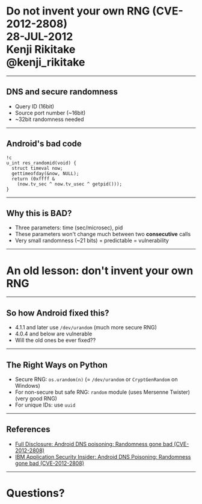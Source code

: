 
# Do not invent your own RNG (CVE-2012-2808)<br>28-JUL-2012<br>Kenji Rikitake<br>@kenji_rikitake

---

## DNS and secure randomness

* Query ID (16bit)
* Source port number (~16bit)
* ~32bit randomness needed

---

## Android's bad code

    !c
    u_int res_randomid(void) {
      struct timeval now;
      gettimeofday(&now, NULL);
      return (0xffff &
        (now.tv_sec ^ now.tv_usec ^ getpid()));
    } 

---

## Why this is **BAD**?

* Three parameters: time (sec/microsec), pid
* These parameters won't change much between two **consecutive** calls
* Very small randomness (~21 bits) = predictable = vulnerability

---

# An old lesson: don't invent your own RNG

---

## So how Android fixed this?

* 4.1.1 and later use `/dev/urandom` (much more secure RNG)
* 4.0.4 and below are vulnerable
* Will the old ones be ever fixed??

---

## The Right Ways on Python

* Secure RNG: `os.urandom(n)` (= `/dev/urandom` or `CryptGenRandom` on Windows)
* For non-secure but safe RNG: `random` module (uses Mersenne Twister) (very good RNG)
* For unique IDs: use `uuid`

---

## References

* [Full Disclosure: Android DNS poisoning: Randomness gone bad (CVE-2012-2808)](http://seclists.org/fulldisclosure/2012/Jul/334)
* [IBM Application Security Insider: Android DNS Poisoning: Randomness gone bad (CVE-2012-2808)](http://blog.watchfire.com/wfblog/2012/07/android-dns-poisoning-randomness-gone-bad-cve-2012-2808.html)

---

# Questions?


